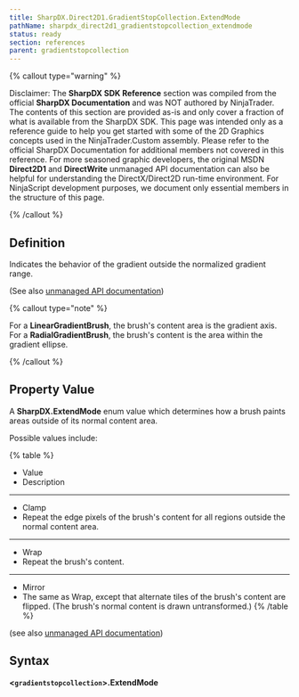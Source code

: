 ```yaml
---
title: SharpDX.Direct2D1.GradientStopCollection.ExtendMode
pathName: sharpdx_direct2d1_gradientstopcollection_extendmode
status: ready
section: references
parent: gradientstopcollection
---
```


{% callout type="warning" %}

Disclaimer: The **SharpDX SDK Reference** section was compiled from the official **SharpDX Documentation** and was NOT authored by NinjaTrader. The contents of this section are provided as-is and only cover a fraction of what is available from the SharpDX SDK. This page was intended only as a reference guide to help you get started with some of the 2D Graphics concepts used in the NinjaTrader.Custom assembly. Please refer to the official SharpDX Documentation for additional members not covered in this reference. For more seasoned graphic developers, the original MSDN **Direct2D1** and **DirectWrite** unmanaged API documentation can also be helpful for understanding the DirectX/Direct2D run-time environment. For NinjaScript development purposes, we document only essential members in the structure of this page.

{% /callout %}

## Definition

Indicates the behavior of the gradient outside the normalized gradient range.

(See also [unmanaged API documentation](https://msdn.microsoft.com/en-us/library/dd316789.aspx))

{% callout type="note" %}

For a **LinearGradientBrush**, the brush's content area is the gradient axis. For a **RadialGradientBrush**, the brush's content is the area within the gradient ellipse.

{% /callout %}

## Property Value

A **SharpDX.ExtendMode** enum value which determines how a brush paints areas outside of its normal content area.

Possible values include:

{% table %}

* Value
* Description

---

* Clamp
* Repeat the edge pixels of the brush's content for all regions outside the normal content area.

---

* Wrap
* Repeat the brush's content.

---

* Mirror
* The same as Wrap, except that alternate tiles of the brush's content are flipped. (The brush's normal content is drawn untransformed.)
{% /table %}

(see also [unmanaged API documentation](http://msdn.microsoft.com/en-us/library/dd368100.aspx))

## Syntax

**<`gradientstopcollection`>.ExtendMode**
